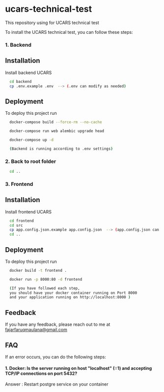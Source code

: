 
# ucars-technical-test

This repository using for UCARS technical test 


To install the UCARS technical test, you can follow these steps:

### 1. Backend

## Installation

Install backend UCARS

```bash
  cd backend
  cp .env.example .env  --> (.env can modify as needed)
```

## Deployment

To deploy this project run

```bash
  docker-compose build --force-rm --no-cache 

  docker-compose run web alembic upgrade head

  docker-compose up -d

  (Backend is running according to .env settings)

```

### 2. Back to root folder


```bash
  cd ..
```

### 3. Frontend
## Installation

Install frontend UCARS

```bash
  cd frontend
  cd src
  cp app.config.json.example app.config.json  --> (app.config.json can modify as needed)
  cd ..
```

## Deployment

To deploy this project run

```bash
  docker build -t frontend .

  docker run -p 8000:80 -d frontend

  (If you have followed each step, 
  you should have your docker container running on Port 8000 
  and your application running on http://localhost:8000 )

```
## Feedback

If you have any feedback, please reach out to me at fajarfaruqmaulana@gmail.com


## FAQ

If an error occurs, you can do the following steps:

#### 1. Docker: Is the server running on host "localhost" (::1) and accepting TCP/IP connections on port 5432?

Answer : Restart postgre service on your container


